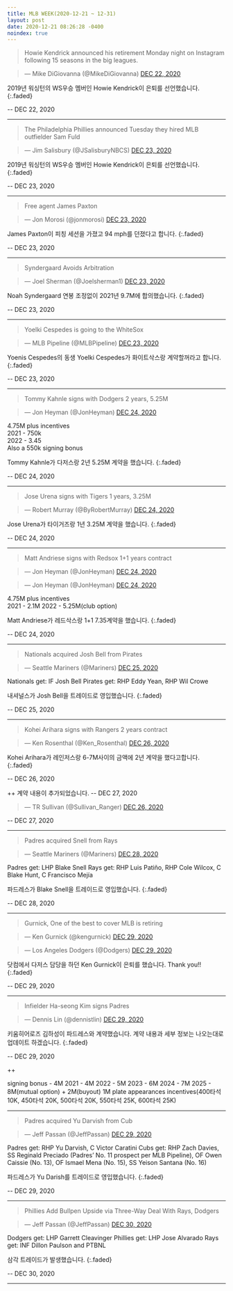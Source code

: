 ```yaml
---
title: MLB WEEK(2020-12-21 ~ 12-31)
layout: post
date: 2020-12-21 08:26:28 -0400
noindex: true
---
```


> Howie Kendrick announced his retirement Monday night on Instagram following 15 seasons in the big leagues.

<script async src="//platform.twitter.com/widgets.js" charset="utf-8"></script>
<blockquote class="twitter-tweet" data-lang="en">
  &mdash; Mike DiGiovanna (@MikeDiGiovanna)
  <a href="https://twitter.com/MikeDiGiovanna/status/1341243882533580800">DEC 22, 2020</a>
</blockquote>

2019년 워싱턴의 WS우승 멤버인 Howie Kendrick이 은퇴를 선언했습니다.
{:.faded}

 -- DEC 22, 2020

---

> The Philadelphia Phillies announced Tuesday they hired MLB outfielder Sam Fuld

<script async src="//platform.twitter.com/widgets.js" charset="utf-8"></script>
<blockquote class="twitter-tweet" data-lang="en">
  &mdash; Jim Salisbury (@JSalisburyNBCS)
  <a href="https://twitter.com/JSalisburyNBCS/status/1341457492707045379">DEC 23, 2020</a>
</blockquote>

2019년 워싱턴의 WS우승 멤버인 Howie Kendrick이 은퇴를 선언했습니다.
{:.faded}

 -- DEC 23, 2020

---

> Free agent James Paxton

<script async src="//platform.twitter.com/widgets.js" charset="utf-8"></script>
<blockquote class="twitter-tweet" data-lang="en">
  &mdash; Jon Morosi (@jonmorosi)
  <a href="https://twitter.com/jonmorosi/status/1341543748333953026">DEC 23, 2020</a>
</blockquote>

James Paxton이 피칭 세션을 가졌고 94 mph를 던졌다고 합니다.
{:.faded}

 -- DEC 23, 2020

---

> Syndergaard Avoids Arbitration

<script async src="//platform.twitter.com/widgets.js" charset="utf-8"></script>
<blockquote class="twitter-tweet" data-lang="en">
  &mdash; Joel Sherman (@Joelsherman1)
  <a href="https://twitter.com/Joelsherman1/status/1341461986840875009">DEC 23, 2020</a>
</blockquote>

Noah Syndergaard 연봉 조정없이 2021년 9.7M에 합의했습니다.
{:.faded}

 -- DEC 23, 2020

---

> Yoelki Cespedes is going to the WhiteSox

<script async src="//platform.twitter.com/widgets.js" charset="utf-8"></script>
<blockquote class="twitter-tweet" data-lang="en">
  &mdash; MLB Pipeline (@MLBPipeline)
  <a href="https://twitter.com/MLBPipeline/status/1341422783629303821">DEC 23, 2020</a>
</blockquote>

Yoenis Cespedes의 동생 Yoelki Cespedes가 화이트삭스랑 계약할꺼라고 합니다.
{:.faded}

 -- DEC 23, 2020

---

> Tommy Kahnle signs with Dodgers 2 years, 5.25M

<script async src="//platform.twitter.com/widgets.js" charset="utf-8"></script>
<blockquote class="twitter-tweet" data-lang="en">
  &mdash; Jon Heyman (@JonHeyman)
  <a href="https://twitter.com/JonHeyman/status/1341796517267595264">DEC 24, 2020</a>
</blockquote>

4.75M plus incentives    
2021 - 750k   
2022 - 3.45   
Also a 550k signing bonus   

Tommy Kahnle가 다저스랑 2년 5.25M 계약을 했습니다.
{:.faded}

 -- DEC 24, 2020

---

> Jose Urena signs with Tigers 1 years, 3.25M

<script async src="//platform.twitter.com/widgets.js" charset="utf-8"></script>
<blockquote class="twitter-tweet" data-lang="en">
  &mdash; Robert Murray (@ByRobertMurray)
  <a href="https://twitter.com/ByRobertMurray/status/1341883799836250113">DEC 24, 2020</a>
</blockquote>

Jose Urena가 타이거즈랑 1년 3.25M 계약을 했습니다.
{:.faded}

 -- DEC 24, 2020

---

> Matt Andriese signs with Redsox 1+1 years contract

<script async src="//platform.twitter.com/widgets.js" charset="utf-8"></script>
<blockquote class="twitter-tweet" data-lang="en">
  &mdash; Jon Heyman (@JonHeyman)
  <a href="https://twitter.com/JonHeyman/status/1341823008416083968">DEC 24, 2020</a>
</blockquote>

<script async src="//platform.twitter.com/widgets.js" charset="utf-8"></script>
<blockquote class="twitter-tweet" data-lang="en">
  &mdash; Jon Heyman (@JonHeyman)
  <a href="https://twitter.com/JonHeyman/status/1341823507169239041">DEC 24, 2020</a>
</blockquote>

4.75M plus incentives    
2021 - 2.1M
2022 - 5.25M(club option)

Matt Andriese가 레드삭스랑 1+1 7.35계약을 했습니다.
{:.faded}

 -- DEC 24, 2020

---

> Nationals acquired Josh Bell from Pirates

<script async src="//platform.twitter.com/widgets.js" charset="utf-8"></script>
<blockquote class="twitter-tweet" data-lang="en">
  &mdash; Seattle Mariners (@Mariners)
  <a href="https://twitter.com/Mariners/status/1338953256744022017">DEC 25, 2020</a>
</blockquote>

Nationals get: IF Josh Bell
Pirates get: RHP Eddy Yean, RHP Wil Crowe

내셔널스가 Josh Bell을 트레이드로 영입했습니다.
{:.faded}

 -- DEC 25, 2020

---

> Kohei Arihara signs with Rangers 2 years contract

<script async src="//platform.twitter.com/widgets.js" charset="utf-8"></script>
<blockquote class="twitter-tweet" data-lang="en">
  &mdash; Ken Rosenthal (@Ken_Rosenthal)
  <a href="https://twitter.com/Ken_Rosenthal/status/1342659780343697410">DEC 26, 2020</a>
</blockquote>

Kohei Arihara가 레인저스랑 6-7M사이의 금액에 2년 계약을 했다고합니다.
{:.faded}

 -- DEC 26, 2020

++ 계약 내용이 추가되었습니다. -- DEC 27, 2020

<script async src="//platform.twitter.com/widgets.js" charset="utf-8"></script>
<blockquote class="twitter-tweet" data-lang="en">
  &mdash; TR Sullivan (@Sullivan_Ranger)
  <a href="https://twitter.com/Sullivan_Ranger/status/1342876979880714245">DEC 26, 2020</a>
</blockquote>

 -- DEC 27, 2020

---


> Padres acquired Snell from Rays

<script async src="//platform.twitter.com/widgets.js" charset="utf-8"></script>
<blockquote class="twitter-tweet" data-lang="en">
  &mdash; Seattle Mariners (@Mariners)
  <a href="https://twitter.com/Mariners/status/1338953256744022017">DEC 28, 2020</a>
</blockquote>

Padres get: LHP Blake Snell
Rays get: RHP Luis Patiño, RHP Cole Wilcox, C Blake Hunt, C Francisco Mejía

파드레스가 Blake Snell을 트레이드로 영입했습니다.
{:.faded}

 -- DEC 28, 2020

---


> Gurnick, One of the best to cover MLB is retiring

<script async src="//platform.twitter.com/widgets.js" charset="utf-8"></script>
<blockquote class="twitter-tweet" data-lang="en">
  &mdash; Ken Gurnick (@kengurnick)
  <a href="https://twitter.com/kengurnick/status/1343688568166739968">DEC 29, 2020</a>
</blockquote>

<script async src="//platform.twitter.com/widgets.js" charset="utf-8"></script>
<blockquote class="twitter-tweet" data-lang="en">
  &mdash; Los Angeles Dodgers (@Dodgers)
  <a href="https://twitter.com/Dodgers/status/1343693130957168640">DEC 29, 2020</a>
</blockquote>

닷컴에서 다저스 담당을 하던 Ken Gurnick이 은퇴를 했습니다. Thank you!!
{:.faded}

 -- DEC 29, 2020

---

> Infielder Ha-seong Kim signs Padres

<script async src="//platform.twitter.com/widgets.js" charset="utf-8"></script>
<blockquote class="twitter-tweet" data-lang="en">
  &mdash; Dennis Lin (@dennistlin)
  <a href="https://twitter.com/dennistlin/status/1343633741843820544">DEC 29, 2020</a>
</blockquote>

키움히어로즈 김하성이 파드레스와 계약했습니다. 계약 내용과 세부 정보는 나오는대로 업데이트 하겠습니다.
{:.faded}

 -- DEC 29, 2020

++

signing bonus - 4M
2021 - 4M
2022 - 5M
2023 - 6M
2024 - 7M
2025 - 8M(mutual option) + 2M(buyout)
1M plate appearances incentives(400타석 10K, 450타석 20K, 500타석 20K, 550타석 25K, 600타석 25K)

---

> Padres acquired Yu Darvish from Cub

<script async src="//platform.twitter.com/widgets.js" charset="utf-8"></script>
<blockquote class="twitter-tweet" data-lang="en">
  &mdash; Jeff Passan (@JeffPassan)
  <a href="https://twitter.com/JeffPassan/status/1343749303706263552">DEC 29, 2020</a>
</blockquote>

Padres get: RHP Yu Darvish, C Victor Caratini
Cubs get: RHP Zach Davies, SS Reginald Preciado (Padres’ No. 11 prospect per MLB Pipeline), OF Owen Caissie (No. 13), OF Ismael Mena (No. 15), SS Yeison Santana (No. 16)

파드레스가 Yu Darish를 트레이드로 영입했습니다.
{:.faded}

 -- DEC 29, 2020

---

> Phillies Add Bullpen Upside via Three-Way Deal With Rays, Dodgers

<script async src="//platform.twitter.com/widgets.js" charset="utf-8"></script>
<blockquote class="twitter-tweet" data-lang="en">
  &mdash; Jeff Passan (@JeffPassan)
  <a href="https://twitter.com/JeffPassan/status/1343988680785059843">DEC 30, 2020</a>
</blockquote>

Dodgers get: LHP Garrett Cleavinger
Phillies get: LHP Jose Alvarado
Rays get: INF Dillon Paulson and PTBNL

삼각 트레이드가 발생했습니다.
{:.faded}

 -- DEC 30, 2020

---
